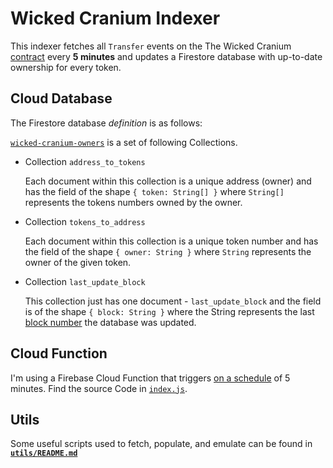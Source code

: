 # Wicked Cranium Indexer

This indexer fetches all `Transfer` events on the The Wicked Cranium [contract](https://etherscan.io/address/0x85f740958906b317de6ed79663012859067e745b) every **5 minutes** and updates a Firestore database with up-to-date ownership for every token.

## Cloud Database

The Firestore database _definition_ is as follows:

[`wicked-cranium-owners`](https://console.firebase.google.com/u/0/project/wicked-cranium-owners/firestore) is a set of following Collections.

- Collection `address_to_tokens`

  Each document within this collection is a unique address (owner) and has the field of the shape `{ token: String[] }` where `String[]` represents the tokens numbers owned by the owner.

- Collection `tokens_to_address`

  Each document within this collection is a unique token number and has the field of the shape `{ owner: String }` where `String` represents the owner of the given token.

- Collection `last_update_block`

  This collection just has one document - `last_update_block` and the field is of the shape `{ block: String }` where the String represents the last [block number](https://etherscan.io/blocks) the database was updated.

## Cloud Function

I'm using a Firebase Cloud Function that triggers [on a schedule](https://firebase.google.com/docs/functions/schedule-functions) of 5 minutes. Find the source Code in [`index.js`](./index.js).

## Utils

Some useful scripts used to fetch, populate, and emulate can be found in [**`utils/README.md`**](./utils/README.md)
